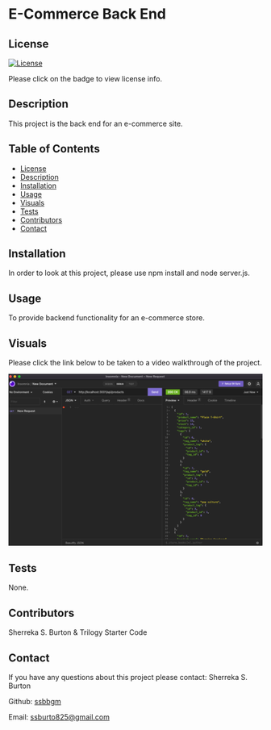 # E-Commerce Back End 

## License
   [![License](https://img.shields.io/badge/License-MIT-yellow.svg)](https://opensource.org/licenses/MIT)

   Please click on the badge to view license info.
   

## Description
This project is the back end for an e-commerce site.

## Table of Contents

- [License](#license)
- [Description](#description)
- [Installation](#installation)
- [Usage](#usage)
- [Visuals](#visuals)
- [Tests](#tests)
- [Contributors](#contributors)
- [Contact](#contact)

## Installation
In order to look at this project, please use npm install and node server.js.

## Usage
To provide backend functionality for an e-commerce store.

## Visuals

Please click the link below to be taken to a video walkthrough of the project. 


[![This is a screenshot/demo of the project.](./images/BackEndScreenshot.png)](https://youtu.be/A3_7BDgmx7Q)

## Tests

None.

## Contributors

Sherreka S. Burton & Trilogy Starter Code

## Contact

If you have any questions about this project please contact: Sherreka S. Burton

Github: [ssbbgm](http://github.com/ssbbgm)

Email: ssburto825@gmail.com

